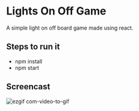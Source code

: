 # Lights On Off Game
 A simple light on off board game made using react.

## Steps to run it
* npm install
* npm start

## Screencast
![ezgif com-video-to-gif](https://user-images.githubusercontent.com/43731599/70069671-27253f00-1618-11ea-8998-e259e9b97a29.gif)
